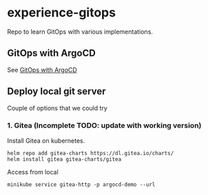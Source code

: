 # experience-gitops

Repo to learn GitOps with various implementations.

## GitOps with ArgoCD

See [GitOps with ArgoCD](docs/argocd-on-minikube.md)


## Deploy local git server

Couple of options that we could try

### 1. Gitea (Incomplete TODO: update with working version)

Install Gitea on kubernetes.

```
helm repo add gitea-charts https://dl.gitea.io/charts/
helm install gitea gitea-charts/gitea
```

Access from local

```
minikube service gitea-http -p argocd-demo --url
```